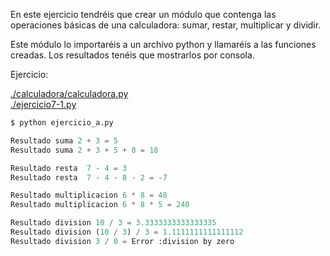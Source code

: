 En este ejercicio tendréis que crear un módulo que contenga las operaciones
básicas de una calculadora: sumar, restar, multiplicar y dividir.

Este módulo lo importaréis a un archivo python y llamaréis a las funciones
creadas. Los resultados tenéis que mostrarlos por consola.

Ejercicio:

[./calculadora/calculadora.py](./calculadora/calculadora.py)  
[./ejercicio7-1.py](./ejercicio_a.py)

```py
$ python ejercicio_a.py

Resultado suma 2 + 3 = 5
Resultado suma 2 + 3 + 5 + 8 = 18

Resultado resta  7 - 4 = 3
Resultado resta  7 - 4 - 8 - 2 = -7

Resultado multiplicacion 6 * 8 = 48
Resultado multiplicacion 6 * 8 * 5 = 240

Resultado division 10 / 3 = 3.3333333333333335
Resultado division (10 / 3) / 3 = 1.1111111111111112
Resultado division 3 / 0 = Error :division by zero
```
